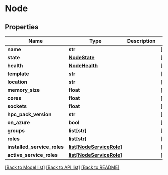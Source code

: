 # Node

## Properties
Name | Type | Description | Notes
------------ | ------------- | ------------- | -------------
**name** | **str** |  | [optional] 
**state** | [**NodeState**](NodeState.md) |  | [optional] 
**health** | [**NodeHealth**](NodeHealth.md) |  | [optional] 
**template** | **str** |  | [optional] 
**location** | **str** |  | [optional] 
**memory_size** | **float** |  | [optional] 
**cores** | **float** |  | [optional] 
**sockets** | **float** |  | [optional] 
**hpc_pack_version** | **str** |  | [optional] 
**on_azure** | **bool** |  | [optional] 
**groups** | **list[str]** |  | [optional] 
**roles** | **list[str]** |  | [optional] 
**installed_service_roles** | [**list[NodeServiceRole]**](NodeServiceRole.md) |  | [optional] 
**active_service_roles** | [**list[NodeServiceRole]**](NodeServiceRole.md) |  | [optional] 

[[Back to Model list]](../README.md#documentation-for-models) [[Back to API list]](../README.md#documentation-for-api-endpoints) [[Back to README]](../README.md)



